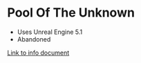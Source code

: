 # Pool Of The Unknown

- Uses Unreal Engine 5.1
- Abandoned

[Link to info document](https://docs.google.com/document/d/1hwIcSYSeYRv08qr7idPvpYhNHOF78l6USCWPO3O_2ew/edit)
